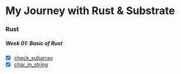 # My Journey with Rust & Substrate

### Rust

##### Week 01: Basic of Rust
- [x] [check_subarray](https://github.com/hthoai/rusthings/tree/main/vbi_rust_workshop/week01/check_subarray)
- [x] [char_in_string](https://github.com/hthoai/rusthings/tree/main/vbi_rust_workshop/week01/char_in_string)
